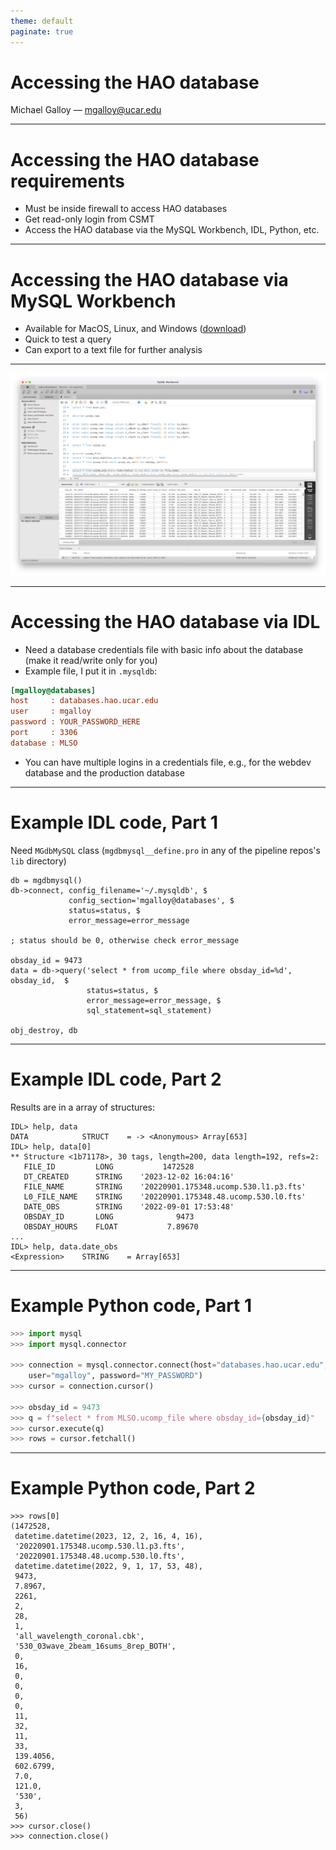 ```yaml
---
theme: default
paginate: true
---
```


# Accessing the HAO database

Michael Galloy — mgalloy@ucar.edu

---

# Accessing the HAO database requirements

- Must be inside firewall to access HAO databases
- Get read-only login from CSMT
- Access the HAO database via the MySQL Workbench, IDL, Python, etc.

<!-- this is a presenter note -->

---

# Accessing the HAO database via MySQL Workbench

- Available for MacOS, Linux, and Windows ([download])
- Quick to test a query
- Can export to a text file for further analysis

[download]: https://www.mysql.com/products/workbench/ "MySQL :: MySQL Workbench"

---

![MySQL Workbench](mysqlworkbench.png)

---

# Accessing the HAO database via IDL

- Need a database credentials file with basic info about the database (make it
  read/write only for you)
- Example file, I put it in `.mysqldb`:

``` INI
[mgalloy@databases]
host     : databases.hao.ucar.edu
user     : mgalloy
password : YOUR_PASSWORD_HERE
port     : 3306
database : MLSO
```

- You can have multiple logins in a credentials file, e.g., for the webdev
  database and the production database

---

# Example IDL code, Part 1

Need `MGdbMySQL` class (`mgdbmysql__define.pro` in any of the pipeline repos's
`lib` directory)

``` IDL
db = mgdbmysql()
db->connect, config_filename='~/.mysqldb', $
             config_section='mgalloy@databases', $
             status=status, $
             error_message=error_message

; status should be 0, otherwise check error_message

obsday_id = 9473
data = db->query('select * from ucomp_file where obsday_id=%d', obsday_id,  $
                 status=status, $
                 error_message=error_message, $
                 sql_statement=sql_statement)

obj_destroy, db
```

---

# Example IDL code, Part 2

Results are in a array of structures:

``` IDL
IDL> help, data
DATA            STRUCT    = -> <Anonymous> Array[653]
IDL> help, data[0]
** Structure <1b71178>, 30 tags, length=200, data length=192, refs=2:
   FILE_ID         LONG           1472528
   DT_CREATED      STRING    '2023-12-02 16:04:16'
   FILE_NAME       STRING    '20220901.175348.ucomp.530.l1.p3.fts'
   L0_FILE_NAME    STRING    '20220901.175348.48.ucomp.530.l0.fts'
   DATE_OBS        STRING    '2022-09-01 17:53:48'
   OBSDAY_ID       LONG              9473
   OBSDAY_HOURS    FLOAT           7.89670
...
IDL> help, data.date_obs
<Expression>    STRING    = Array[653]
```

---

# Example Python code, Part 1

``` Python
>>> import mysql
>>> import mysql.connector

>>> connection = mysql.connector.connect(host="databases.hao.ucar.edu",
    user="mgalloy", password="MY_PASSWORD")
>>> cursor = connection.cursor()

>>> obsday_id = 9473
>>> q = f"select * from MLSO.ucomp_file where obsday_id={obsday_id}"
>>> cursor.execute(q)
>>> rows = cursor.fetchall()
```

---

# Example Python code, Part 2

```
>>> rows[0]
(1472528,
 datetime.datetime(2023, 12, 2, 16, 4, 16),
 '20220901.175348.ucomp.530.l1.p3.fts',
 '20220901.175348.48.ucomp.530.l0.fts',
 datetime.datetime(2022, 9, 1, 17, 53, 48),
 9473,
 7.8967,
 2261,
 2,
 28,
 1,
 'all_wavelength_coronal.cbk',
 '530_03wave_2beam_16sums_8rep_BOTH',
 0,
 16,
 0,
 0,
 0,
 0,
 11,
 32,
 11,
 33,
 139.4056,
 602.6799,
 7.0,
 121.0,
 '530',
 3,
 56)
>>> cursor.close()
>>> connection.close()
```